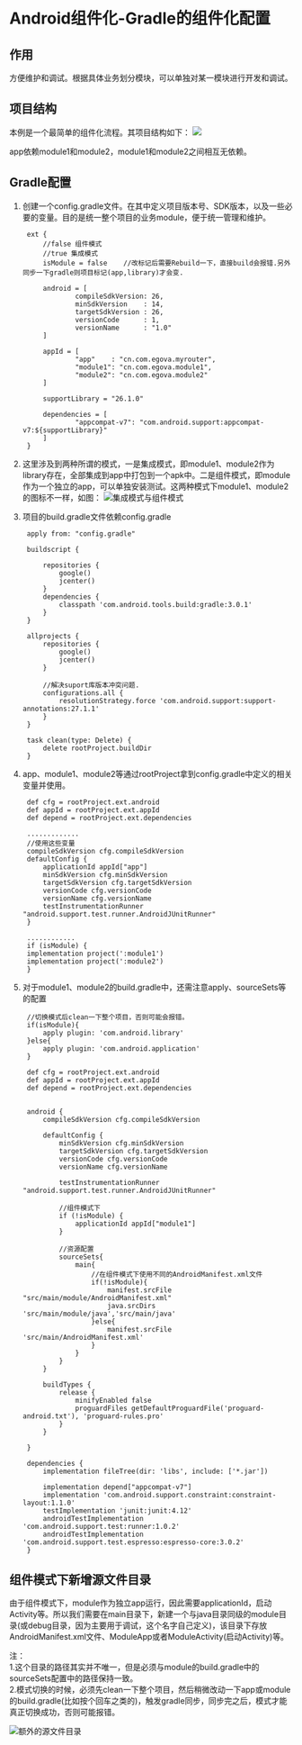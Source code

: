 # Android组件化-Gradle的组件化配置
## 作用
方便维护和调试。根据具体业务划分模块，可以单独对某一模块进行开发和调试。

## 项目结构
本例是一个最简单的组件化流程。其项目结构如下：
![](images/001.png)

app依赖module1和module2，module1和module2之间相互无依赖。

## Gradle配置
1. 创建一个config.gradle文件。在其中定义项目版本号、SDK版本，以及一些必要的变量。目的是统一整个项目的业务module，便于统一管理和维护。

		ext {
		    //false 组件模式 
		    //true 集成模式
		    isModule = false    //改标记后需要Rebuild一下，直接build会报错.另外同步一下gradle则项目标记(app,library)才会变.
	
		    android = [
		            compileSdkVersion: 26,
		            minSdkVersion    : 14,
		            targetSdkVersion : 26,
		            versionCode      : 1,
		            versionName      : "1.0"
		    ]
		
		    appId = [
		            "app"    : "cn.com.egova.myrouter",
		            "module1": "cn.com.egova.module1",
		            "module2": "cn.com.egova.module2"
		    ]
		
		    supportLibrary = "26.1.0"
		
		    dependencies = [
		            "appcompat-v7": "com.android.support:appcompat-v7:${supportLibrary}"
		    ]
		}

2. 这里涉及到两种所谓的模式，一是集成模式，即module1、module2作为library存在，全部集成到app中打包到一个apk中。二是组件模式，即module作为一个独立的app，可以单独安装测试。这两种模式下module1、module2的图标不一样，如图：
![集成模式与组件模式](images/002.png)

3. 项目的build.gradle文件依赖config.gradle
	
		apply from: "config.gradle"

		buildscript {
		    
		    repositories {
		        google()
		        jcenter()
		    }
		    dependencies {
		        classpath 'com.android.tools.build:gradle:3.0.1'
		    }
		}
	
		allprojects {
		    repositories {
		        google()
		        jcenter()
		    }
		
		    //解决suport库版本冲突问题.
		    configurations.all {
		        resolutionStrategy.force 'com.android.support:support-annotations:27.1.1'
		    }
		}
		
		task clean(type: Delete) {
		    delete rootProject.buildDir
		}

4. app、module1、module2等通过rootProject拿到config.gradle中定义的相关变量并使用。

		def cfg = rootProject.ext.android
		def appId = rootProject.ext.appId
		def depend = rootProject.ext.dependencies
       
        .............
	   	//使用这些变量 
		compileSdkVersion cfg.compileSdkVersion
	    defaultConfig {
	        applicationId appId["app"]
	        minSdkVersion cfg.minSdkVersion
	        targetSdkVersion cfg.targetSdkVersion
	        versionCode cfg.versionCode
	        versionName cfg.versionName
	        testInstrumentationRunner "android.support.test.runner.AndroidJUnitRunner"
    	}
    	
    	............
    	if (isModule) {
        implementation project(':module1')
        implementation project(':module2')
    	}
    	
5. 对于module1、module2的build.gradle中，还需注意apply、sourceSets等的配置

    	//切换模式后clean一下整个项目，否则可能会报错。
		if(isModule){
		    apply plugin: 'com.android.library'
		}else{
		    apply plugin: 'com.android.application'
		}
		
		def cfg = rootProject.ext.android
		def appId = rootProject.ext.appId
		def depend = rootProject.ext.dependencies
		
		
		android {
		    compileSdkVersion cfg.compileSdkVersion
		
		    defaultConfig {
		        minSdkVersion cfg.minSdkVersion
		        targetSdkVersion cfg.targetSdkVersion
		        versionCode cfg.versionCode
		        versionName cfg.versionName
		
		        testInstrumentationRunner "android.support.test.runner.AndroidJUnitRunner"
		
		        //组件模式下
		        if (!isModule) {
		            applicationId appId["module1"]
		        }
		
		        //资源配置
		        sourceSets{
		            main{
		                //在组件模式下使用不同的AndroidManifest.xml文件
		                if(!isModule){
		                    manifest.srcFile "src/main/module/AndroidManifest.xml"
		                    java.srcDirs 'src/main/module/java','src/main/java'
		                }else{
		                    manifest.srcFile 'src/main/AndroidManifest.xml'
		                }
		            }
		        }
		    }
		
		    buildTypes {
		        release {
		            minifyEnabled false
		            proguardFiles getDefaultProguardFile('proguard-android.txt'), 'proguard-rules.pro'
		        }
		    }
		
		}
		
		dependencies {
		    implementation fileTree(dir: 'libs', include: ['*.jar'])
		
		    implementation depend["appcompat-v7"]
		    implementation 'com.android.support.constraint:constraint-layout:1.1.0'
		    testImplementation 'junit:junit:4.12'
		    androidTestImplementation 'com.android.support.test:runner:1.0.2'
		    androidTestImplementation 'com.android.support.test.espresso:espresso-core:3.0.2'
		}


## 组件模式下新增源文件目录
由于组件模式下，module作为独立app运行，因此需要applicationId，启动Activity等。所以我们需要在main目录下，新建一个与java目录同级的module目录(或debug目录，因为主要用于调试，这个名字自己定义)，该目录下存放AndroidManifest.xml文件、ModuleApp或者ModuleActivity(启动Activity)等。

注：<br>
1.这个目录的路径其实并不唯一，但是必须与module的build.gradle中的sourceSets配置中的路径保持一致。<br>
2.模式切换的时候，必须先clean一下整个项目，然后稍微改动一下app或module的build.gradle(比如按个回车之类的)，触发gradle同步，同步完之后，模式才能真正切换成功，否则可能报错。

![额外的源文件目录](images/003.png)
